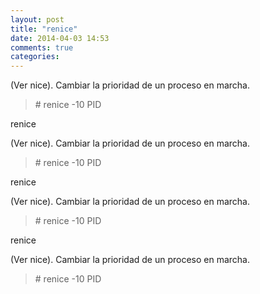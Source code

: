 ```yaml
---
layout: post
title: "renice"
date: 2014-04-03 14:53
comments: true
categories: 
---
```

(Ver nice). Cambiar la prioridad de un proceso en marcha.

>\# renice -10 PID

renice

(Ver nice). Cambiar la prioridad de un proceso en marcha.

>\# renice -10 PID

renice

(Ver nice). Cambiar la prioridad de un proceso en marcha.

>\# renice -10 PID

renice

(Ver nice). Cambiar la prioridad de un proceso en marcha.

>\# renice -10 PID

